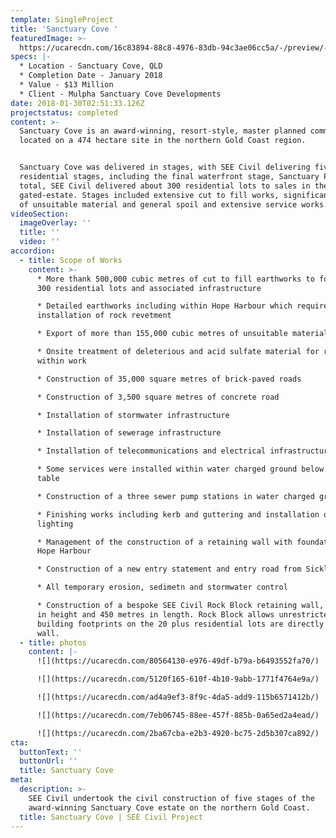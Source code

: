 ```yaml
---
template: SingleProject
title: 'Sanctuary Cove '
featuredImage: >-
  https://ucarecdn.com/16c83894-88c8-4976-83db-94c3ae06cc5a/-/preview/-/enhance/49/
specs: |-
  * Location - Sanctuary Cove, QLD 
  * Completion Date - January 2018
  * Value - $13 Million
  * Client - Mulpha Sanctuary Cove Developments
date: 2018-01-30T02:51:33.126Z
projectstatus: completed
content: >-
  Sanctuary Cove is an award-winning, resort-style, master planned community
  located on a 474 hectare site in the northern Gold Coast region. 


  Sanctuary Cove was delivered in stages, with SEE Civil delivering five
  residential stages, including the final waterfront stage, Sanctuary Point. In
  total, SEE Civil delivered about 300 residential lots to sales in the
  gated-estate. Stages included extensive cut to fill works, significant export
  of unsuitable material and general spoil and extensive service works.
videoSection:
  imageOverlay: ''
  title: ''
  video: ''
accordion:
  - title: Scope of Works
    content: >-
      * More thank 500,000 cubic metres of cut to fill earthworks to form around
      300 residential lots and associated infrastructure

      * Detailed earthworks including within Hope Harbour which required
      installation of rock revetment 

      * Export of more than 155,000 cubic metres of unsuitable material 

      * Onsite treatment of deleterious and acid sulfate material for reuse
      within work

      * Construction of 35,000 square metres of brick-paved roads

      * Construction of 3,500 square metres of concrete road 

      * Installation of stormwater infrastructure

      * Installation of sewerage infrastructure

      * Installation of telecommunications and electrical infrastructure 

      * Some services were installed within water charged ground below the water
      table 

      * Construction of a three sewer pump stations in water charged ground

      * Finishing works including kerb and guttering and installation of street
      lighting 

      * Management of the construction of a retaining wall with foundations in
      Hope Harbour 

      * Construction of a new entry statement and entry road from Sickle Avenue

      * All temporary erosion, sedimetn and stormwater control

      * Construction of a bespoke SEE Civil Rock Block retaining wall, 5 metres
      in height and 450 metres in length. Rock Block allows unrestricted
      building footprints on the 20 plus residential lots are directly above the
      wall.
  - title: photos
    content: |-
      ![](https://ucarecdn.com/80564130-e976-49df-b79a-b6493552fa70/)

      ![](https://ucarecdn.com/5120f165-610f-4b10-9abb-1771f4764e9a/)

      ![](https://ucarecdn.com/ad4a9ef3-8f9c-4da5-add9-115b6571412b/)

      ![](https://ucarecdn.com/7eb06745-88ee-457f-885b-0a65ed2a4ead/)

      ![](https://ucarecdn.com/2ba67cba-e2b3-4920-bc75-2d5b307ca892/)
cta:
  buttonText: ''
  buttonUrl: ''
  title: Sanctuary Cove
meta:
  description: >-
    SEE Civil undertook the civil construction of five stages of the
    award-winning Sanctuary Cove estate on the northern Gold Coast. 
  title: Sanctuary Cove | SEE Civil Project
---
```


